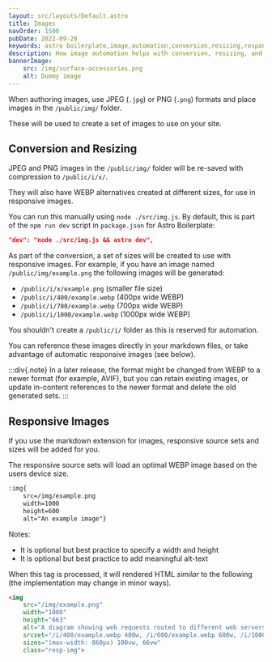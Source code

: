 ```yaml
---
layout: src/layouts/Default.astro
title: Images
navOrder: 1500
pubDate: 2022-09-28
keywords: astro boilerplate,image,automation,conversion,resizing,responsive
description: How image automation helps with conversion, resizing, and responsive images.
bannerImage:
    src: /img/surface-accessories.png
    alt: Dummy image
---
```


When authoring images, use JPEG (`.jpg`) or PNG (`.png`) formats and place images in the `/public/img/` folder.

These will be used to create a set of images to use on your site.

## Conversion and Resizing

JPEG and PNG images in the `/public/img/` folder will be re-saved with compression to `/public/i/x/`.

They will also have WEBP alternatives created at different sizes, for use in responsive images.

You can run this manually using  `node ./src/img.js`. By default, this is part of the `npm run dev` script in `package.json` for Astro Boilerplate:

```json
"dev": "node ./src/img.js && astro dev",
```

As part of the conversion, a set of sizes will be created to use with responsive images. For example, if you have an image named `/public/img/example.png` the following images will be generated:

- `/public/i/x/example.png` (smaller file size)
- `/public/i/400/example.webp` (400px wide WEBP)
- `/public/i/700/example.webp` (700px wide WEBP)
- `/public/i/1000/example.webp` (1000px wide WEBP)

You shouldn't create a `/public/i/` folder as this is reserved for automation.

You can reference these images directly in your markdown files, or take advantage of automatic responsive images (see below).

:::div{.note}
In a later release, the format might be changed from WEBP to a newer format (for example, AVIF), but you can retain existing images, or update in-content references to the newer format and delete the old generated sets.
:::

## Responsive Images

If you use the markdown extension for images, responsive source sets and sizes will be added for you.

The responsive source sets will load an optimal WEBP image based on the users device size.

```markdown
:img{
    src=/img/example.png
    width=1000
    height=600
    alt="An example image"}
```

Notes:
- It is optional but best practice to specify a width and height
- It is optional but best practice to add meaningful alt-text

When this tag is processed, it will rendered HTML *similar* to the following (the implementation may change in minor ways).

```html
<img
    src="/img/example.png"
    width="1000"
    height="663"
    alt="A diagram showing web requests routed to different web servers"
    srcset="/i/400/example.webp 400w, /i/600/example.webp 600w, /i/1000/example.webp, 1000w"
    sizes="(max-width: 860px) 100vw, 66vw"
    class="resp-img">
```